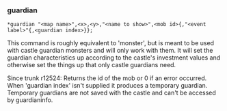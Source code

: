### guardian
```
*guardian "<map name>",<x>,<y>,"<name to show>",<mob id>{,"<event label>"{,<guardian index>}};
```

This command is roughly equivalent to 'monster', but is meant to be used with
castle guardian monsters and will only work with them. It will set the guardian
characteristics up according to the castle's investment values and otherwise
set the things up that only castle guardians need.

Since trunk r12524:
Returns the id of the mob or 0 if an error occurred.
When 'guardian index' isn't supplied it produces a temporary guardian.
Temporary guardians are not saved with the castle and can't be accessed by guardianinfo.
